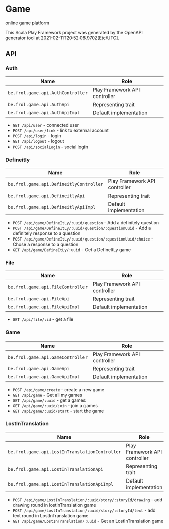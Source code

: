 # Game

online game platform

This Scala Play Framework project was generated by the OpenAPI generator tool at 2021-02-11T20:52:08.970Z[Etc/UTC].

## API

### Auth

|Name|Role|
|----|----|
|`be.frol.game.api.AuthController`|Play Framework API controller|
|`be.frol.game.api.AuthApi`|Representing trait|
|`be.frol.game.api.AuthApiImpl`|Default implementation|

* `GET /api/user` - connected user
* `POST /api/user/link` - link to external account
* `POST /api/login` - login
* `GET /api/logout` - logout
* `POST /api/socialLogin` - social login

### Defineitly

|Name|Role|
|----|----|
|`be.frol.game.api.DefineitlyController`|Play Framework API controller|
|`be.frol.game.api.DefineitlyApi`|Representing trait|
|`be.frol.game.api.DefineitlyApiImpl`|Default implementation|

* `POST /api/game/DefineItLy/:uuid/question` - Add a definitely question
* `POST /api/game/DefineItLy/:uuid/question/:questionUuid` - Add a definitely response to a question
* `POST /api/game/DefineItLy/:uuid/question/:questionUuid/choice` - Chose a response to a question
* `GET /api/game/DefineItLy/:uuid` - Get a DefineItLy game

### File

|Name|Role|
|----|----|
|`be.frol.game.api.FileController`|Play Framework API controller|
|`be.frol.game.api.FileApi`|Representing trait|
|`be.frol.game.api.FileApiImpl`|Default implementation|

* `GET /api/file/:id` - get a file

### Game

|Name|Role|
|----|----|
|`be.frol.game.api.GameController`|Play Framework API controller|
|`be.frol.game.api.GameApi`|Representing trait|
|`be.frol.game.api.GameApiImpl`|Default implementation|

* `POST /api/game/create` - create a new game
* `GET /api/game` - Get all my games
* `GET /api/game/:uuid` - get a games
* `GET /api/game/:uuid/join` - join a games
* `GET /api/game/:uuid/start` - start the game

### LostInTranslation

|Name|Role|
|----|----|
|`be.frol.game.api.LostInTranslationController`|Play Framework API controller|
|`be.frol.game.api.LostInTranslationApi`|Representing trait|
|`be.frol.game.api.LostInTranslationApiImpl`|Default implementation|

* `POST /api/game/LostInTranslation/:uuid/story/:storyId/drawing` - add drawing round in lostInTranslation game
* `POST /api/game/LostInTranslation/:uuid/story/:storyId/text` - add text round in LostInTranslation game
* `GET /api/game/LostInTranslation/:uuid` - Get an LostInTranslation game

